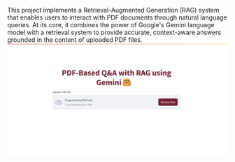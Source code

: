 This project implements a Retrieval-Augmented Generation (RAG) system that enables users to interact with PDF documents through natural language queries. At its core, it combines the power of Google's Gemini language model with a retrieval system to provide accurate, context-aware answers grounded in the content of uploaded PDF files.
![RAG Chatbot Diagram](chat-bot.png)
